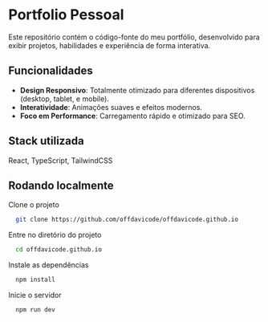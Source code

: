 
# Portfolio Pessoal

Este repositório contém o código-fonte do meu portfólio, desenvolvido para exibir projetos, habilidades e experiência de forma interativa.


## Funcionalidades


- **Design Responsivo**: Totalmente otimizado para diferentes dispositivos (desktop, tablet, e mobile).
- **Interatividade**: Animações suaves e efeitos modernos.
- **Foco em Performance**: Carregamento rápido e otimizado para SEO.


## Stack utilizada

React, TypeScript, TailwindCSS

## Rodando localmente

Clone o projeto

```bash
  git clone https://github.com/offdavicode/offdavicode.github.io
```

Entre no diretório do projeto

```bash
  cd offdavicode.github.io
```

Instale as dependências

```bash
  npm install
```

Inicie o servidor

```bash
  npm run dev
```
